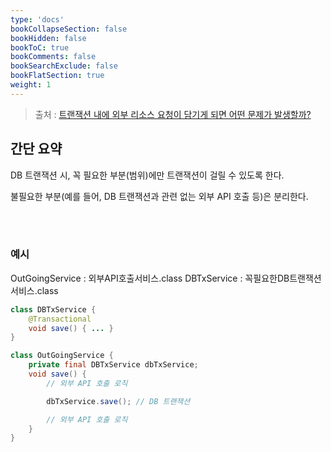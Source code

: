 ```yaml
---
type: 'docs'
bookCollapseSection: false
bookHidden: false
bookToC: true
bookComments: false
bookSearchExclude: false
bookFlatSection: true
weight: 1
---
```


> 출처 : [트랜잭션 내에 외부 리소스 요청이 담기게 되면 어떤 문제가 발생할까?](https://tecoble.techcourse.co.kr/post/2022-09-20-external-in-transaction/)

## 간단 요약

DB 트랜잭션 시, 꼭 필요한 부분(범위)에만 트랜잭션이 걸릴 수 있도록 한다.

불필요한 부분(예를 들어, DB 트랜잭션과 관련 없는 외부 API 호출 등)은 분리한다.

<br><br>

### 예시

OutGoingService : 외부API호출서비스.class
DBTxService : 꼭필요한DB트랜잭션서비스.class

```java
class DBTxService {
    @Transactional
    void save() { ... }
}
```
```java
class OutGoingService {
    private final DBTxService dbTxService;
    void save() { 
        // 외부 API 호출 로직

        dbTxService.save(); // DB 트랜잭션

        // 외부 API 호출 로직
    }    
}
```